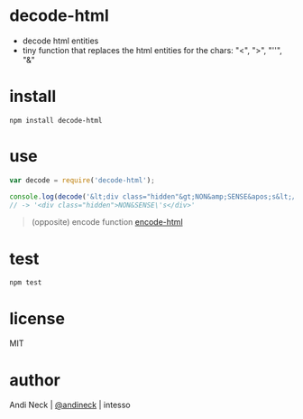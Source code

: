 # decode-html

- decode html entities
- tiny function that replaces the html entities for the chars: "<", ">", "''", "&"

# install
```shell
npm install decode-html
```

# use
```javascript
var decode = require('decode-html');

console.log(decode('&lt;div class="hidden"&gt;NON&amp;SENSE&apos;s&lt;/div&gt;'));
// -> '<div class="hidden">NON&SENSE\'s</div>'

```
> (opposite) encode function [encode-html](https://www.npmjs.com/encode-html)

# test
```shell
npm test
```

# license
MIT

# author
Andi Neck | [@andineck](https://twitter.com/andineck) | intesso